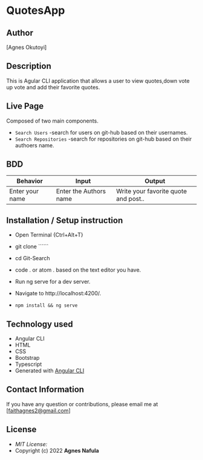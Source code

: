 # QuotesApp


## Author

[Agnes Okutoyi]
## Description

This is Agular CLI application that allows a user to view quotes,down vote up vote and add their favorite quotes.

## Live Page 
 

Composed of two main components.
* `Search Users` -search for users on git-hub based on their usernames.
* `Search Repositories` -search for repositories on git-hub based on their authoers name.

## BDD ##
| Behavior                  | Input                     | Output                    |
| ------------------------- | ------------------------- | ------------------------- |
| Enter your name |Enter the Authors name | Write your favorite quote and post..|Read Quote,vote or delete |

## Installation / Setup instruction
* Open Terminal {Ctrl+Alt+T}

* git clone ``````

* cd Git-Search

* code . or atom . based on the text editor you have.

* Run ng serve for a dev server. 

* Navigate to http://localhost:4200/. 

* `npm install && ng serve`

## Technology used ##

* Angular CLI
* HTML 
* CSS
* Bootstrap 
* Typescript
* Generated with [Angular CLI](https://github.com/angular/angular-cli) 

## Contact Information 

If you have any question or contributions, please email me at [faithagnes2@gmail.com]

## License
* *MIT License:*
* Copyright (c) 2022 **Agnes Nafula**